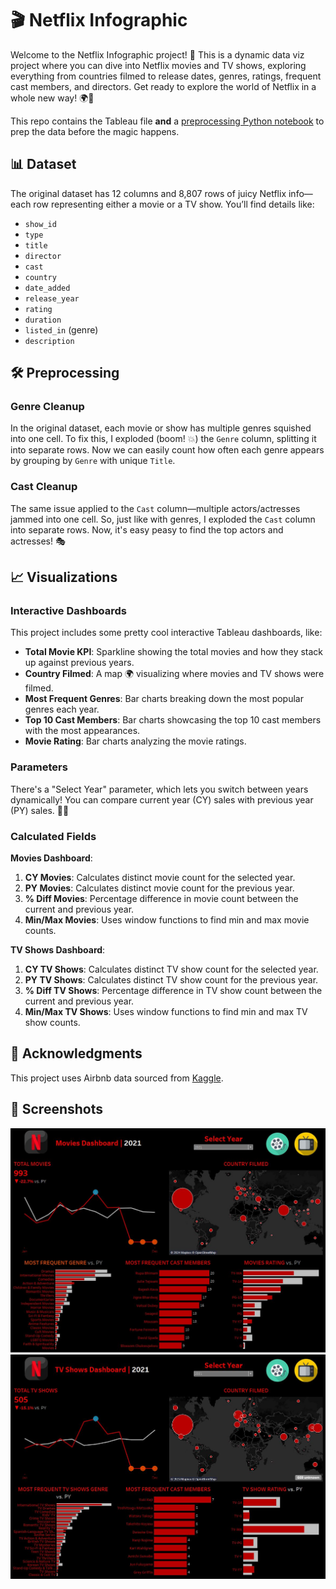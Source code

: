 # 🎬 Netflix Infographic
Welcome to the Netflix Infographic project! 🎉 This is a dynamic data viz project where you can dive into Netflix movies and TV shows, exploring everything from countries filmed to release dates, genres, ratings, frequent cast members, and directors. Get ready to explore the world of Netflix in a whole new way! 🌍🍿

This repo contains the Tableau file **and** a [preprocessing Python notebook](Preprocessing.ipynb) to prep the data before the magic happens.

## 📊 Dataset
The original dataset has 12 columns and 8,807 rows of juicy Netflix info—each row representing either a movie or a TV show. You’ll find details like:
- `show_id`
- `type`
- `title`
- `director`
- `cast`
- `country`
- `date_added`
- `release_year`
- `rating`
- `duration`
- `listed_in` (genre)
- `description`

## 🛠 Preprocessing

### Genre Cleanup
In the original dataset, each movie or show has multiple genres squished into one cell. To fix this, I exploded (boom! 💥) the `Genre` column, splitting it into separate rows. Now we can easily count how often each genre appears by grouping by `Genre` with unique `Title`.

### Cast Cleanup
The same issue applied to the `Cast` column—multiple actors/actresses jammed into one cell. So, just like with genres, I exploded the `Cast` column into separate rows. Now, it's easy peasy to find the top actors and actresses! 🎭

## 📈 Visualizations

### Interactive Dashboards
This project includes some pretty cool interactive Tableau dashboards, like:
- **Total Movie KPI**: Sparkline showing the total movies and how they stack up against previous years.
- **Country Filmed**: A map 🌍 visualizing where movies and TV shows were filmed. 
- **Most Frequent Genres**: Bar charts breaking down the most popular genres each year.
- **Top 10 Cast Members**: Bar charts showcasing the top 10 cast members with the most appearances.
- **Movie Rating**: Bar charts analyzing the movie ratings.

### Parameters
There's a "Select Year" parameter, which lets you switch between years dynamically! You can compare current year (CY) sales with previous year (PY) sales. 📅✨

### Calculated Fields
**Movies Dashboard**:
1. **CY Movies**: Calculates distinct movie count for the selected year.
2. **PY Movies**: Calculates distinct movie count for the previous year.
3. **% Diff Movies**: Percentage difference in movie count between the current and previous year.
4. **Min/Max Movies**: Uses window functions to find min and max movie counts.

**TV Shows Dashboard**:
1. **CY TV Shows**: Calculates distinct TV show count for the selected year.
2. **PY TV Shows**: Calculates distinct TV show count for the previous year.
3. **% Diff TV Shows**: Percentage difference in TV show count between the current and previous year.
4. **Min/Max TV Shows**: Uses window functions to find min and max TV show counts.

## 🙏 Acknowledgments
This project uses Airbnb data sourced from [Kaggle](https://www.kaggle.com/datasets/shivamb/netflix-shows).

## 📸 Screenshots
![Movies Dashboard](png/MoviesDashboard.JPG)
![TV Shows Dashboard](png/TVShowsDashboard.JPG)
